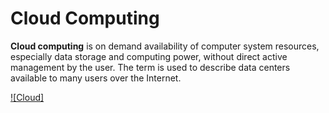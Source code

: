 # Cloud Computing 

**Cloud computing** is on demand availability of computer system resources, especially data storage and computing power, without direct active management by the user. 
The term is used to describe data centers available to many users over the Internet. 

[![Cloud]](https://en.wikipedia.org/wiki/Amazon_Web_Services#/media/File:Amazon_Web_Services_Logo.svg)